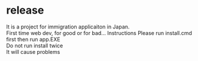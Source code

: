 # release
It is a project for immigration applicaiton in Japan.<br>
First time web dev, for good or for bad...
Instructions
Please run install.cmd first then run app.EXE<br>
Do not run install twice<br>
It will cause problems<br>
